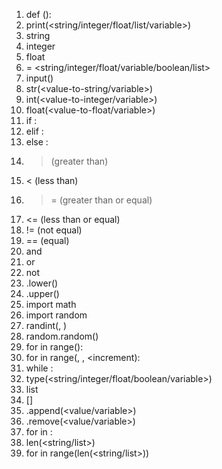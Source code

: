1. def <function-name>():
2. print(<string/integer/float/list/variable>)
3. string
4. integer
5. float
6. <variable-name> = <string/integer/float/variable/boolean/list>
7. input(<prompt-string>)
8. str(<value-to-string/variable>)
9. int(<value-to-integer/variable>)
10. float(<value-to-float/variable>)
11. if <conditional>:
12. elif <conditional>:
13. else <conditional>:
14. > (greater than)
15. < (less than)
16. >= (greater than or equal)
17. <= (less than or equal)
18. != (not equal)
19. == (equal)
20. and
21. or
22. not
23. <string>.lower()
24. <string>.upper()
25. import math
26. import random
27. randint(<lower-bound>, <upper-bound>)
28. random.random()
29. for <variable> in range(<upper-bound>):
30. for <variable> in range(<lower-bound>, <upper-bound>, <increment):
31. while <conditional>:
32. type(<string/integer/float/boolean/variable>)
33. list
34. <list>[<index-value>]
35. <list>.append(<value/variable>)
36. <list>.remove(<value/variable>)
37. for <element-variable> in <list>:
38. len(<string/list>)
39. for <variable> in range(len(<string/list>))
